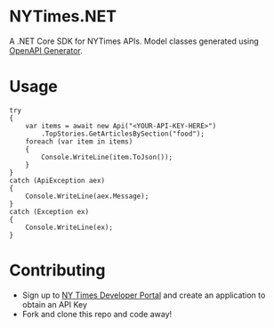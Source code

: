 # NYTimes.NET
A .NET Core SDK for NYTimes APIs.
Model classes generated using [OpenAPI Generator](https://github.com/OpenAPITools/openapi-generator).

# Usage
```
try
{
    var items = await new Api("<YOUR-API-KEY-HERE>")
        .TopStories.GetArticlesBySection("food");
    foreach (var item in items)
    {
        Console.WriteLine(item.ToJson());
    }
}
catch (ApiException aex)
{
    Console.WriteLine(aex.Message); 
}
catch (Exception ex)
{
    Console.WriteLine(ex);
}
```

# Contributing
- Sign up to [NY Times Developer Portal](https://developer.nytimes.com/apis) and create an application to obtain an API Key
- Fork and clone this repo and code away!